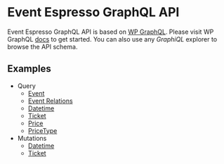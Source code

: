 # Event Espresso GraphQL API

Event Espresso GraphQL API is based on [WP GraphQL](https://github.com/wp-graphql). Please visit WP GraphQL [docs](https://docs.wpgraphql.com/) to get started. You can also use any _GraphiQL_ explorer to browse the API schema.

## Examples

- Query
  - [Event](./query/event.md)
  - [Event Relations](./query/eventRelations.md)
  - [Datetime](./query/datetime.md)
  - [Ticket](./query/ticket.md)
  - [Price](./query/price.md)
  - [PriceType](./query/priceType.md)
- Mutations
  - [Datetime](./mutations/datetime.md)
  - [Ticket](./mutations/ticket.md)